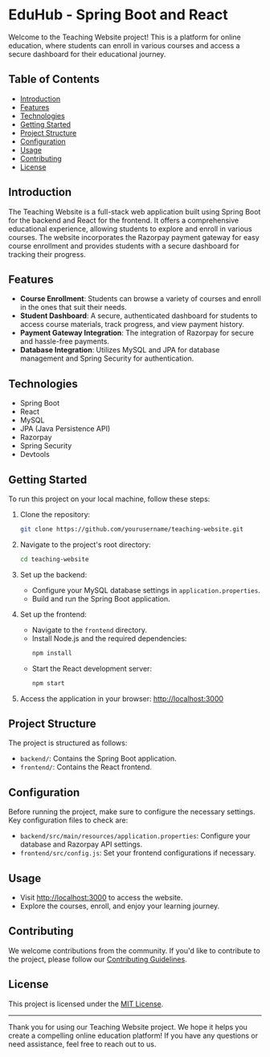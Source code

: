 # EduHub - Spring Boot and React

Welcome to the Teaching Website project! This is a platform for online education, where students can enroll in various courses and access a secure dashboard for their educational journey.

## Table of Contents

- [Introduction](#introduction)
- [Features](#features)
- [Technologies](#technologies)
- [Getting Started](#getting-started)
- [Project Structure](#project-structure)
- [Configuration](#configuration)
- [Usage](#usage)
- [Contributing](#contributing)
- [License](#license)

## Introduction

The Teaching Website is a full-stack web application built using Spring Boot for the backend and React for the frontend. It offers a comprehensive educational experience, allowing students to explore and enroll in various courses. The website incorporates the Razorpay payment gateway for easy course enrollment and provides students with a secure dashboard for tracking their progress.

## Features

- **Course Enrollment**: Students can browse a variety of courses and enroll in the ones that suit their needs.
- **Student Dashboard**: A secure, authenticated dashboard for students to access course materials, track progress, and view payment history.
- **Payment Gateway Integration**: The integration of Razorpay for secure and hassle-free payments.
- **Database Integration**: Utilizes MySQL and JPA for database management and Spring Security for authentication.

## Technologies

- Spring Boot
- React
- MySQL
- JPA (Java Persistence API)
- Razorpay
- Spring Security
- Devtools

## Getting Started

To run this project on your local machine, follow these steps:

1. Clone the repository:
   ```sh
   git clone https://github.com/yourusername/teaching-website.git
   ```

2. Navigate to the project's root directory:
   ```sh
   cd teaching-website
   ```

3. Set up the backend:
   - Configure your MySQL database settings in `application.properties`.
   - Build and run the Spring Boot application.

4. Set up the frontend:
   - Navigate to the `frontend` directory.
   - Install Node.js and the required dependencies:
     ```sh
     npm install
     ```
   - Start the React development server:
     ```sh
     npm start
     ```

5. Access the application in your browser: [http://localhost:3000](http://localhost:3000)

## Project Structure

The project is structured as follows:

- `backend/`: Contains the Spring Boot application.
- `frontend/`: Contains the React frontend.

## Configuration

Before running the project, make sure to configure the necessary settings. Key configuration files to check are:

- `backend/src/main/resources/application.properties`: Configure your database and Razorpay API settings.
- `frontend/src/config.js`: Set your frontend configurations if necessary.

## Usage

- Visit [http://localhost:3000](http://localhost:3000) to access the website.
- Explore the courses, enroll, and enjoy your learning journey.

## Contributing

We welcome contributions from the community. If you'd like to contribute to the project, please follow our [Contributing Guidelines](CONTRIBUTING.md).

## License

This project is licensed under the [MIT License](LICENSE).

---

Thank you for using our Teaching Website project. We hope it helps you create a compelling online education platform! If you have any questions or need assistance, feel free to reach out to us.
